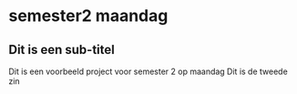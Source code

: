 # semester2 maandag
## Dit is een sub-titel
Dit is een voorbeeld project voor semester 2 op maandag
Dit is de tweede zin
